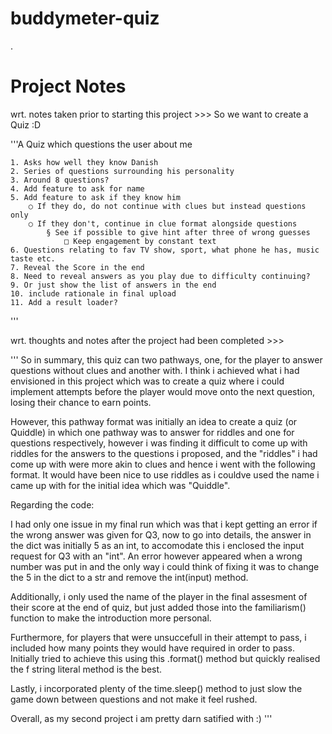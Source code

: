# buddymeter-quiz
.

# Project Notes

wrt. notes taken prior to starting this project >>>
So we want to create a Quiz :D

'''A Quiz which questions the user about me

	1. Asks how well they know Danish
	2. Series of questions surrounding his personality
	3. Around 8 questions?
	4. Add feature to ask for name
	5. Add feature to ask if they know him
		○ If they do, do not continue with clues but instead questions only
		○ If they don't, continue in clue format alongside questions
			§ See if possible to give hint after three of wrong guesses
				□ Keep engagement by constant text
	6. Questions relating to fav TV show, sport, what phone he has, music taste etc.
	7. Reveal the Score in the end
	8. Need to reveal answers as you play due to difficulty continuing?
	9. Or just show the list of answers in the end
	10. include rationale in final upload
	11. Add a result loader?
'''

wrt. thoughts and notes after the project had been completed >>>

'''
So in summary, this quiz can two pathways, one, for the player to answer questions without clues and another with.
I think i achieved what i had envisioned in this project which was to create a quiz where i could implement attempts
before the player would move onto the next question, losing their chance to earn points.

However, this pathway format was initially an idea to create a quiz (or Quiddle) in which one pathway was to answer for riddles and one for questions
respectively, however i was finding it difficult to come up with riddles for the answers to the questions i proposed, and the "riddles" i had come up 
with were more akin to clues and hence i went with the following format. It would have been nice to use riddles as i couldve used the name i came up 
with for the initial idea which was "Quiddle".

Regarding the code:

I had only one issue in my final run which was that i kept getting an error if the wrong answer was given for Q3,
now to go into details, the answer in the dict was initially 5 as an int, to accomodate this i enclosed the input request for Q3 with an "int".
An error however appeared when a wrong number was put in and the only way i could think of fixing it was to change the 5 in the dict to a str
and remove the int(input) method.

Additionally, i only used the name of the player in the final assesment of their score at the end of quiz, but just added those into the familiarism() function
to make the introduction more personal.

Furthermore, for players that were unsuccefull in their attempt to pass, i included how many points they would have required in order to pass. Initially tried
to achieve this using this .format() method but quickly realised the f string literal method is the best.

Lastly, i incorporated plenty of the time.sleep() method to just slow the game down between questions and not make it feel rushed.

Overall, as my second project i am pretty darn satified with :)
'''
